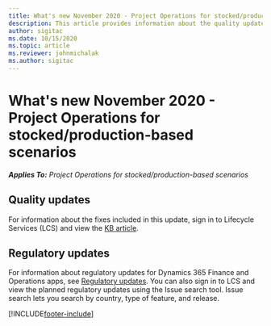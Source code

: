 ```yaml
---
title: What's new November 2020 - Project Operations for stocked/production-based scenarios
description: This article provides information about the quality updates available in the November 2020 release of Project Operations for stocked-production-based scenarios.
author: sigitac
ms.date: 10/15/2020
ms.topic: article
ms.reviewer: johnmichalak
ms.author: sigitac
---
```


# What's new November 2020 - Project Operations for stocked/production-based scenarios

_**Applies To:** Project Operations for stocked/production-based scenarios_

## Quality updates

For information about the fixes included in this update, sign in to Lifecycle Services (LCS) and view the [KB article](https://fix.lcs.dynamics.com/Issue/Details?bugId=488609&amp;dbType=3&amp;qc=8251e8e1d5e2386de850599926c1adc3fec8e2ba25308036d22cdfe0a1c28fc7).

## Regulatory updates

For information about regulatory updates for Dynamics 365 Finance and Operations apps, see [Regulatory updates](/dynamics365/finance/localizations/regulatory-updates). You can also sign in to LCS and view the planned regulatory updates using the Issue search tool. Issue search lets you search by country, type of feature, and release.


[!INCLUDE[footer-include](../../includes/footer-banner.md)]